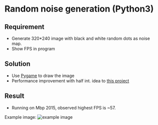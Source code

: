 # Random noise generation (Python3)

## Requirement
- Generate 320*240 image with black and white random dots as noise map.
- Show FPS in program

## Solution
- Use [Pygame]("https://www.pygame.org/news") to draw the image
- Performance improvement with half int. idea to [this project]("https://git.nowcoder.com/11000160/image_noise")

## Result
- Running on Mbp 2015, observed highest FPS is ~57.

Example image: ![example image]("example.png")
